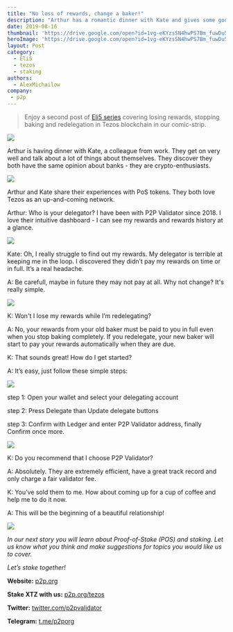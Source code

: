 ```yaml
---
title: "No loss of rewards, change a baker!"
description: "Arthur has a romantic dinner with Kate and gives some good advice..."
date: 2019-08-16
thumbnail: 'https://drive.google.com/open?id=1vg-eKYzsSN4hwPS7Bm_fuwDu57UTyQc7.jpg'
heroImage: 'https://drive.google.com/open?id=1vg-eKYzsSN4hwPS7Bm_fuwDu57UTyQc7.jpg'
layout: Post
category:
  - Eli5
  - tezos
  - staking
authors:
  - AlexMichailow
company:
 - p2p
---
```

> Enjoy a second post of [Eli5 series](https://economy.p2p.org/category/Eli5/) covering losing rewards, stopping baking and redelegation in Tezos blockchain in our comic-strip. 


![](https://drive.google.com/open?id=1vg-eKYzsSN4hwPS7Bm_fuwDu57UTyQc7.jpg)

Arthur is having dinner with Kate, a colleague from work. They get on very well and talk about a lot of things about themselves.  They discover they both have the same opinion about banks - they are crypto-enthusiasts. 

![](https://drive.google.com/open?id=1vg-eKYzsSN4hwPS7Bm_fuwDu57UTyQc7.jpg)

Arthur and Kate share their experiences with PoS tokens. They both love Tezos as an up-and-coming network. 

Arthur: Who is your delegator? I have been with P2P Validator since 2018. I love their intuitive dashboard - I can see my rewards and rewards history at a glance.

![](https://drive.google.com/open?id=1WNWs3IxuKa_3v-2iIx_fREtuXYnOhS5K.jpg)

Kate: Oh, I really struggle to find out my rewards. My delegator is terrible at keeping me in the loop. I discovered they didn’t pay my rewards on time or in full. It’s a real headache. 

A: Be carefull, maybe in future they may not pay at all. Why not change? It's really simple.

![](https://drive.google.com/open?id=1mePe_V65XRler6JuTGBd7RAqfIe29L9k.jpg)

K: Won't I lose my rewards while I’m redelegating?

A: No, your rewards from your old baker must be paid to you in full even when you stop baking completely. If you redelegate, your new baker will start to pay your rewards automatically when they are due. 

K: That sounds great! How do I get started?

A: It’s easy, just follow these simple steps: 
 
![](https://drive.google.com/open?id=1PxJwyJKI4tZyFbURfLKDyPupwrMVK2zb.jpg)

step 1: Open your wallet and select your delegating account

step 2: Press Delegate than Update delegate buttons

step 3: Confirm with Ledger and enter P2P Validator address, finally Confirm once more.
   
![](https://drive.google.com/open?id=1avxxK83T5zukQWaw9pvOpHWYMf4d0W7j.jpg)

K: Do you recommend that I choose P2P Validator?

A: Absolutely. They are extremely efficient, have a great track record and only charge a fair validator fee.

K: You’ve sold them to me. How about coming up for a cup of coffee and help me to do it now.

A: This will be the beginning of a beautiful relationship!

![](https://drive.google.com/open?id=1uPgFiivOWjwmTIFCQzNyV9DAAIATJqyo.jpg)

*In our next story you will learn about Proof-of-Stake (POS) and staking. Let us know what you think and make suggestions for topics you would like us to cover.*

*Let’s stake together!*

**Website:** [p2p.org](https://p2p.org/?utm_source=Tezos1post&utm_medium=creds_link&utm_campaign=blog)

**Stake XTZ with us:** [p2p.org/tezos](https://p2p.org/tezos)

**Twitter:** [twitter.com/p2pvalidator](http://twitter.com/p2pvalidator)

**Telegram:** [t.me/p2porg](http://t.me/p2porg)
